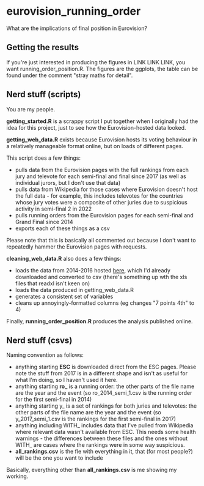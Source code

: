 # eurovision_running_order
What are the implications of final position in Eurovision?

## Getting the results 

If you're just interested in producing the figures in LINK LINK LINK, you want running_order_position.R. The figures are the ggplots, the table can be found under the comment "stray maths for detail".

## Nerd stuff (scripts)

You are my people.

**getting_started.R** is a scrappy script I put together when I originally had the idea for this project, just to see how the Eurovision-hosted data looked. 

**getting_web_data.R** exists because Eurovision hosts its voting behaviour in a relatively manageable format online, but on loads of different pages. 

This script does a few things:
- pulls data from the Eurovision pages with the full rankings from each jury and televote for each semi-final and final since 2017 (as well as individual jurors, but I don't use that data)
- pulls data from Wikipedia for those cases where Eurovision doesn't host the full data - for example, this includes televotes for the countries whose jury votes were a composite of other juries due to suspicious activity in semi-final 2 in 2022
- pulls running orders from the Eurovision pages for each semi-final and Grand Final since 2014
- exports each of these things as a csv

Please note that this is basically all commented out because I don't want to repeatedly hammer the Eurovision pages with requests. 

**cleaning_web_data.R** also does a few things:

- loads the data from 2014-2016 hosted [here](https://eurovision.tv/history/full-split-results), which I'd already downloaded and converted to csv (there's something up wth the xls files that readxl isn't keen on)
- loads the data produced in getting_web_data.R
- generates a consistent set of variables
- cleans up annoyingly-formatted columns (eg changes "7 points 4th" to 4)

Finally, **running_order_position.R** produces the analysis published online.

## Nerd stuff (csvs)

Naming convention as follows:
- anything starting **ESC** is downloaded direct from the ESC pages. Please note the stuff from 2017 is in a different shape and isn't as useful for what I'm doing, so I haven't used it here.
- anything starting **ro_** is a running order: the other parts of the file name are the year and the event (so ro_2014_semi_1.csv is the running order for the first semi-final in 2014)
- anything starting y_ is a set of rankings for both juries and televotes: the other parts of the file name are the year and the event (so y_2017_semi_1.csv is the rankings for the first semi-final in 2017)
- anything including WITH_ includes data that I've pulled from Wikipedia where relevant data wasn't available from ESC. This needs some health warnings - the differences between these files and the ones without WITH_ are cases where the rankings were in some way suspicious. 
- **all_rankings.csv** is the fle with everything in it, that (for most people?) will be the one you want to include

Basically, everything other than **all_rankings.csv** is me showing my working.
